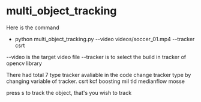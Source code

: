 # multi_object_tracking

Here is the command 
- python multi_object_tracking.py --video videos/soccer_01.mp4 --tracker csrt

--video is the target video file
--tracker is to select the build in tracker of opencv library

There had total 7 type tracker avaliable in the code change tracker type by changing variable of tracker.
  csrt
	kcf
	boosting
	mil
	tld
	medianflow
	mosse
  
press s to track the object, that's you wish to track
